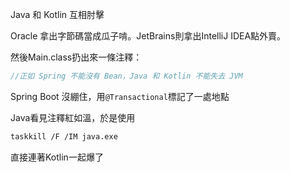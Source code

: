 Java 和 Kotlin 互相肘擊

Oracle 拿出字節碼當成瓜子啃。JetBrains則拿出IntelliJ IDEA點外賣。

然後Main.class扔出來一條注釋：

```java
//正如 Spring 不能沒有 Bean，Java 和 Kotlin 不能失去 JVM
```

Spring Boot 沒綳住，用```@Transactional```標記了一處地點

Java看見注釋紅如溫，於是使用
```bash
taskkill /F /IM java.exe
```
直接連著Kotlin一起爆了
